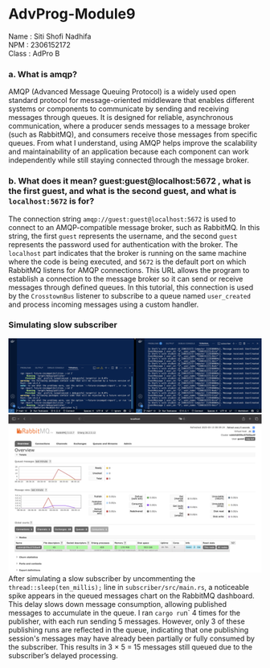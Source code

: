 # AdvProg-Module9
Name : Siti Shofi Nadhifa <br>
NPM : 2306152172 <br>
Class : AdPro B

### a. What is amqp?
AMQP (Advanced Message Queuing Protocol) is a widely used open standard protocol for message-oriented middleware that enables different systems or components to communicate by sending and receiving messages through queues. It is designed for reliable, asynchronous communication, where a producer sends messages to a message broker (such as RabbitMQ), and consumers receive those messages from specific queues. From what I understand, using AMQP helps improve the scalability and maintainability of an application because each component can work independently while still staying connected through the message broker.

### b. What does it mean? guest:guest@localhost:5672 , what is the first guest, and what is the second guest, and what is `localhost:5672` is for?
The connection string `amqp://guest:guest@localhost:5672` is used to connect to an AMQP-compatible message broker, such as RabbitMQ. In this string, the first `guest` represents the username, and the second `guest` represents the password used for authentication with the broker. The `localhost` part indicates that the broker is running on the same machine where the code is being executed, and `5672` is the default port on which RabbitMQ listens for AMQP connections. This URL allows the program to establish a connection to the message broker so it can send or receive messages through defined queues. In this tutorial, this connection is used by the `CrosstownBus` listener to subscribe to a queue named `user_created` and process incoming messages using a custom handler.

### Simulating slow subscriber
![console](/images/console-1.png)
![RabbitMQ dashboard](/images/rabbitmq-1.png)
After simulating a slow subscriber by uncommenting the `thread::sleep(ten_millis);` line in `subscriber/src/main.rs`, a noticeable spike appears in the queued messages chart on the RabbitMQ dashboard. This delay slows down message consumption, allowing published messages to accumulate in the queue. I ran `cargo ru`n` 4 times for the publisher, with each run sending 5 messages. However, only 3 of these publishing runs are reflected in the queue, indicating that one publishing session's messages may have already been partially or fully consumed by the subscriber. This results in 3 × 5 = 15 messages still queued due to the subscriber’s delayed processing.
